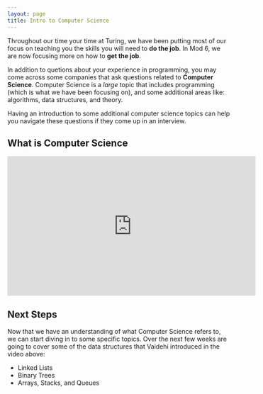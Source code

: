 ```yaml
---
layout: page
title: Intro to Computer Science
---
```


Throughout our time your time at Turing, we have been putting most of our focus on teaching you the skills you will need to **do the job**.  In Mod 6, we are now focusing more on how to **get the job**.  

In addition to quetions about your experience in programming, you may come across some companies that ask questions related to **Computer Science**.  Computer Science is a _large_ topic that includes programming (which is what we have been focusing on), and some additional areas like: algorithms, data structures, and theory.

Having an introduction to some additional computer science topics can help you navigate these questions if they come up in an interview.

## What is Computer Science

<iframe width="560" height="315" src="https://www.youtube.com/embed/J7HYbWs0OtI?si=vAdAR6VvzjMEJg8M" title="YouTube video player" frameborder="0" allow="accelerometer; autoplay; clipboard-write; encrypted-media; gyroscope; picture-in-picture; web-share" allowfullscreen></iframe>

## Next Steps

Now that we have an understanding of what Computer Science refers to, we can start diving in to some specific topics.  Over the next few weeks are going to cover some of the data structures that Vaidehi introduced in the video above:
- Linked Lists
- Binary Trees
- Arrays, Stacks, and Queues